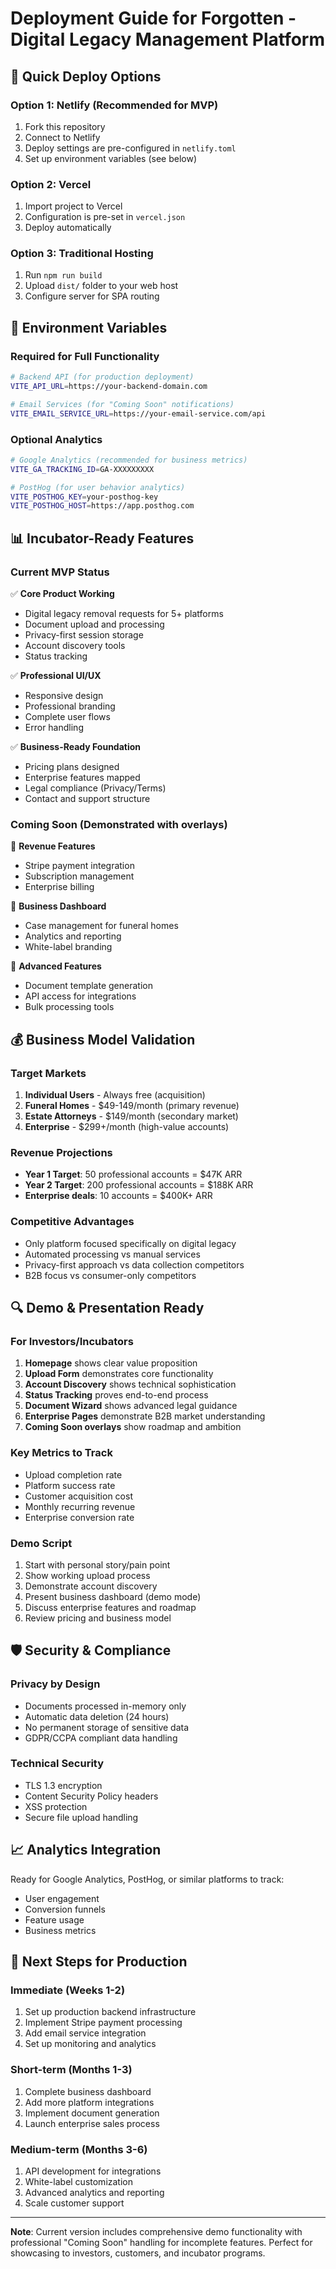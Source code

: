 # Deployment Guide for Forgotten - Digital Legacy Management Platform

## 🚀 Quick Deploy Options

### Option 1: Netlify (Recommended for MVP)
1. Fork this repository
2. Connect to Netlify
3. Deploy settings are pre-configured in `netlify.toml`
4. Set up environment variables (see below)

### Option 2: Vercel
1. Import project to Vercel
2. Configuration is pre-set in `vercel.json` 
3. Deploy automatically

### Option 3: Traditional Hosting
1. Run `npm run build`
2. Upload `dist/` folder to your web host
3. Configure server for SPA routing

## 🔧 Environment Variables

### Required for Full Functionality
```bash
# Backend API (for production deployment)
VITE_API_URL=https://your-backend-domain.com

# Email Services (for "Coming Soon" notifications)
VITE_EMAIL_SERVICE_URL=https://your-email-service.com/api
```

### Optional Analytics
```bash
# Google Analytics (recommended for business metrics)
VITE_GA_TRACKING_ID=GA-XXXXXXXXX

# PostHog (for user behavior analytics)
VITE_POSTHOG_KEY=your-posthog-key
VITE_POSTHOG_HOST=https://app.posthog.com
```

## 📊 Incubator-Ready Features

### Current MVP Status
✅ **Core Product Working**
- Digital legacy removal requests for 5+ platforms
- Document upload and processing
- Privacy-first session storage
- Account discovery tools
- Status tracking

✅ **Professional UI/UX**
- Responsive design
- Professional branding
- Complete user flows
- Error handling

✅ **Business-Ready Foundation**
- Pricing plans designed
- Enterprise features mapped
- Legal compliance (Privacy/Terms)
- Contact and support structure

### Coming Soon (Demonstrated with overlays)
🚧 **Revenue Features**
- Stripe payment integration
- Subscription management
- Enterprise billing

🚧 **Business Dashboard**
- Case management for funeral homes
- Analytics and reporting
- White-label branding

🚧 **Advanced Features**
- Document template generation
- API access for integrations
- Bulk processing tools

## 💰 Business Model Validation

### Target Markets
1. **Individual Users** - Always free (acquisition)
2. **Funeral Homes** - $49-149/month (primary revenue)
3. **Estate Attorneys** - $149/month (secondary market)
4. **Enterprise** - $299+/month (high-value accounts)

### Revenue Projections
- **Year 1 Target**: 50 professional accounts = $47K ARR
- **Year 2 Target**: 200 professional accounts = $188K ARR
- **Enterprise deals**: 10 accounts = $400K+ ARR

### Competitive Advantages
- Only platform focused specifically on digital legacy
- Automated processing vs manual services
- Privacy-first approach vs data collection competitors
- B2B focus vs consumer-only competitors

## 🔍 Demo & Presentation Ready

### For Investors/Incubators
1. **Homepage** shows clear value proposition
2. **Upload Form** demonstrates core functionality
3. **Account Discovery** shows technical sophistication
4. **Status Tracking** proves end-to-end process
5. **Document Wizard** shows advanced legal guidance
6. **Enterprise Pages** demonstrate B2B market understanding
7. **Coming Soon overlays** show roadmap and ambition

### Key Metrics to Track
- Upload completion rate
- Platform success rate
- Customer acquisition cost
- Monthly recurring revenue
- Enterprise conversion rate

### Demo Script
1. Start with personal story/pain point
2. Show working upload process
3. Demonstrate account discovery
4. Present business dashboard (demo mode)
5. Discuss enterprise features and roadmap
6. Review pricing and business model

## 🛡️ Security & Compliance

### Privacy by Design
- Documents processed in-memory only
- Automatic data deletion (24 hours)
- No permanent storage of sensitive data
- GDPR/CCPA compliant data handling

### Technical Security
- TLS 1.3 encryption
- Content Security Policy headers
- XSS protection
- Secure file upload handling

## 📈 Analytics Integration

Ready for Google Analytics, PostHog, or similar platforms to track:
- User engagement
- Conversion funnels
- Feature usage
- Business metrics

## 🎯 Next Steps for Production

### Immediate (Weeks 1-2)
1. Set up production backend infrastructure
2. Implement Stripe payment processing
3. Add email service integration
4. Set up monitoring and analytics

### Short-term (Months 1-3)
1. Complete business dashboard
2. Add more platform integrations
3. Implement document generation
4. Launch enterprise sales process

### Medium-term (Months 3-6)
1. API development for integrations
2. White-label customization
3. Advanced analytics and reporting
4. Scale customer support

---

**Note**: Current version includes comprehensive demo functionality with professional "Coming Soon" handling for incomplete features. Perfect for showcasing to investors, customers, and incubator programs.